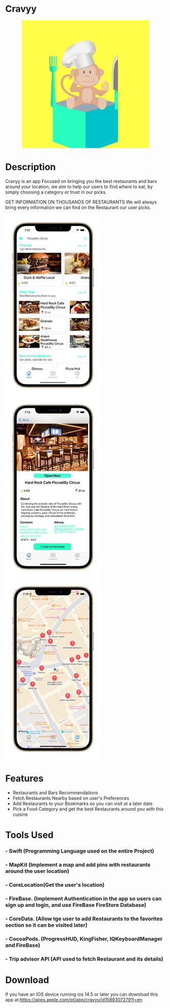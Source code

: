 # Cravyy

<p align="center">
   <img src="screenshots/logo.jpg" width="400" alt="[]"/>
</p>

# Description

Cravyy is an app Focused on bringing you the best restaurants and bars around your location, we aim to help our users to find where to eat, by simply choosing a category or trust in our picks.


GET INFORMATION ON THOUSANDS OF RESTAURANTS
We will always bring every information we can find on the Restaurant our user picks.






<p float="left">
  <img src="screenshots/ss3.jpg" width="300" />
  <img src="screenshots/ss1.jpg" width="300" /> 
  <img src="screenshots/ss2.jpg" width="300" />
</p>

# Features
- Restaurants and Bars Recommendations
- Fetch Restaurants Nearby based on user's Preferences
- Add Restaurants to your Bookmarks so you can visit at a later date
- Pick a Food Category and get the best Restaurants around you with this cuisine


# Tools Used
### -  Swift  (Programming Language used on the entire Project)
### - MapKit  (Implement a map and add pins with restaurants around the user location)
### - CoreLocation(Get the user's location)
### - FireBase. (Implement Authentication in the app so users can sign up and login, and use FireBase FireStore Database)
### - CoreData. (Allow tge user to add Restaurants to the favorites section so it can be visited later)
### - CocoaPods. (ProgressHUD, KingFisher, IQKeyboardManager and FireBase)
### - Trip advisor API  (API used to fetch Restaurant and its details)
# Download
If you have an IOS device running ios 14.5 or later you can download this app at:https://apps.apple.com/pt/app/cravyy/id1589307279?l=en


